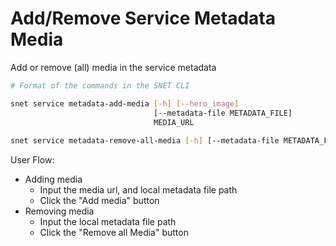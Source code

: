 # Add/Remove Service Metadata Media

Add or remove (all) media in the service metadata

<ImageViewer src="/assets/images/products/AIMarketplace/TUI/AddRemoveServiceMediaPage.webp" alt="Add/Remove Service Media page"/>

```bash
# Format of the commands in the SNET CLI

snet service metadata-add-media [-h] [--hero_image]
                                [--metadata-file METADATA_FILE]
                                MEDIA_URL
                                
snet service metadata-remove-all-media [-h] [--metadata-file METADATA_FILE]
```

User Flow:

* Adding media
  * Input the media url, and local metadata file path
  * Click the "Add media" button
* Removing media
  * Input the local metadata file path
  * Click the "Remove all Media" button
